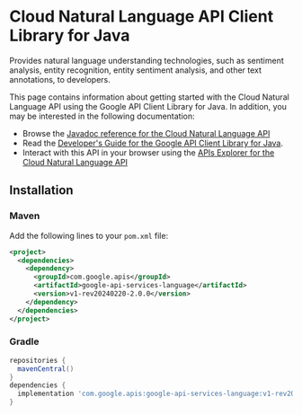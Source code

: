 # Cloud Natural Language API Client Library for Java

Provides natural language understanding technologies, such as sentiment analysis, entity recognition, entity sentiment analysis, and other text annotations, to developers.

This page contains information about getting started with the Cloud Natural Language API
using the Google API Client Library for Java. In addition, you may be interested
in the following documentation:

* Browse the [Javadoc reference for the Cloud Natural Language API][javadoc]
* Read the [Developer's Guide for the Google API Client Library for Java][google-api-client].
* Interact with this API in your browser using the [APIs Explorer for the Cloud Natural Language API][api-explorer]

## Installation

### Maven

Add the following lines to your `pom.xml` file:

```xml
<project>
  <dependencies>
    <dependency>
      <groupId>com.google.apis</groupId>
      <artifactId>google-api-services-language</artifactId>
      <version>v1-rev20240220-2.0.0</version>
    </dependency>
  </dependencies>
</project>
```

### Gradle

```gradle
repositories {
  mavenCentral()
}
dependencies {
  implementation 'com.google.apis:google-api-services-language:v1-rev20240220-2.0.0'
}
```

[javadoc]: https://googleapis.dev/java/google-api-services-language/latest/index.html
[google-api-client]: https://github.com/googleapis/google-api-java-client/
[api-explorer]: https://developers.google.com/apis-explorer/#p/language/v1/
